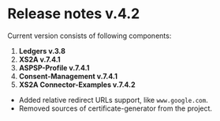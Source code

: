 # Release notes v.4.2

Current version consists of following components:

1. **Ledgers v.3.8**
2. **XS2A v.7.4.1**
3. **ASPSP-Profile v.7.4.1**
4. **Consent-Management v.7.4.1**
5. **XS2A Connector-Examples v.7.4.2**

- Added relative redirect URLs support, like `www.google.com`.
- Removed sources of certificate-generator from the project.
